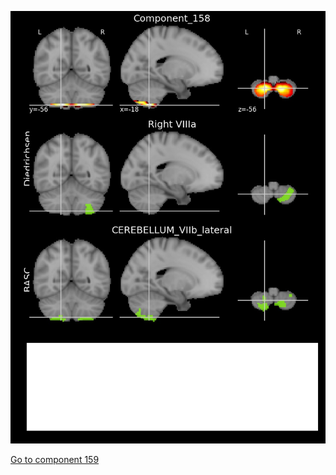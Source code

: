 


![158](preliminary/158.jpg "Component 158")

[Go to component 159](https://parietal-inria.github.io/MODL_atlas/512/159 "Component 159")